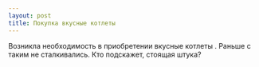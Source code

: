 ```yaml
---
layout: post 
title: Покупка вкусные котлеты 
--- 
```

Возникла необходимость в приобретении вкусные котлеты . Раньше с таким не сталкивались. Кто подскажет, стоящая штука?